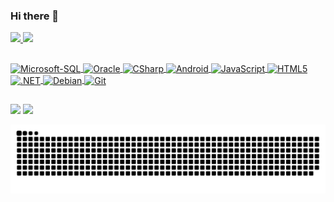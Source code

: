 ### Hi there 👋

<!--
**vitortrevisani/vitortrevisani** is a ✨ _special_ ✨ repository because its `README.md` (this file) appears on your GitHub profile.

Here are some ideas to get you started:f

- 🔭 I’m currently working on ...
- 🌱 I’m currently learning ...
- 👯 I’m looking to collaborate on ...
- 🤔 I’m looking for help with ...
- 💬 Ask me about ...
- 📫 How to reach me: ...
- 😄 Pronouns: ...
- ⚡ Fun fact: ...
-->



<div>
  <a href="https://github.com/vitortrevisani">
  <img height="180em" src="https://github-readme-stats.vercel.app/api?username=vitortrevisani&show_icons=true&theme=dark&include_all_commits=true&count_private=true"/>
  <img height="180em" src="https://github-readme-stats.vercel.app/api/top-langs/?username=rafaballerini&layout=compact&langs_count=7&theme=dark"/>
</div>
  
  ##
  
  
  
  <img align="center" alt="Microsoft-SQL" height="50" width="60" src="https://cdn.jsdelivr.net/gh/devicons/devicon/icons/microsoftsqlserver/microsoftsqlserver-plain-wordmark.svg">
  <img align="center" alt="Oracle" height="50" width="60" src="https://cdn.jsdelivr.net/gh/devicons/devicon/icons/oracle/oracle-original.svg" >
  <img align="center" alt="CSharp" height="50" width="60" src="https://cdn.jsdelivr.net/gh/devicons/devicon/icons/csharp/csharp-original.svg" >
  <img align="center" alt="Android" height="50" width="60" src="https://cdn.jsdelivr.net/gh/devicons/devicon/icons/android/android-original-wordmark.svg" >
  <img align="center" alt="JavaScript" height="50" width="60" src="https://cdn.jsdelivr.net/gh/devicons/devicon/icons/javascript/javascript-original.svg" >
  <img align="center" alt="HTML5" height="50" width="60" src="https://cdn.jsdelivr.net/gh/devicons/devicon/icons/html5/html5-original-wordmark.svg" >
  <img align="center" alt=".NET" height="50" width="60" src="https://cdn.jsdelivr.net/gh/devicons/devicon/icons/dot-net/dot-net-original-wordmark.svg" />
  <img align="center" alt="Debian" height="50" width="60" src="https://cdn.jsdelivr.net/gh/devicons/devicon/icons/debian/debian-original-wordmark.svg" >
  <img align="center" alt="Git" height="50" width="60" src="https://cdn.jsdelivr.net/gh/devicons/devicon/icons/github/github-original-wordmark.svg" >
  
  ##
  
  <a href = "mailto:vitortrevisaniribeiro@gmail.com"><img src="https://img.shields.io/badge/-Gmail-%23333?style=for-the-badge&logo=gmail&logoColor=white" target="_blank"></a>
  <a href="https://www.linkedin.com/in/vitor-trevisani-45875016a" target="_blank"><img src="https://img.shields.io/badge/-LinkedIn-%230077B5?style=for-the-badge&logo=linkedin&logoColor=white" target="_blank"></a> 
 
  
  ![Snake animation](https://github.com/ellen2121/ellen2121/blob/output/github-contribution-grid-snake.svg)
 
</div>
